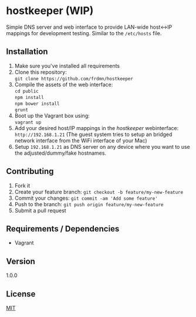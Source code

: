 # hostkeeper (WIP)

Simple DNS server and web interface to provide LAN-wide host<->IP mappings for development testing. Similar to the `/etc/hosts` file.

## Installation

1. Make sure you've installed all requirements
2. Clone this repository:  
  `git clone https://github.com/frdmn/hostkeeper`
3. Compile the assets of the web interface:  
  `cd public`  
  `npm install`  
  `npm bower install`  
  `grunt`  
3. Boot up the Vagrant box using:  
  `vagrant up`
4. Add your desired host/IP mappings in the _hostkeeper_ webinterface:  
  `http://192.168.1.21` (The guest system tries to setup an bridged network interface from the WiFi interface of your Mac)
5. Setup `192.168.1.21` as DNS server on any device where you want to use the adjusted/dummy/fake hostnames.

## Contributing

1. Fork it
2. Create your feature branch: `git checkout -b feature/my-new-feature`
3. Commit your changes: `git commit -am 'Add some feature'`
4. Push to the branch: `git push origin feature/my-new-feature`
5. Submit a pull request

## Requirements / Dependencies

* Vagrant

## Version

1.0.0

## License

[MIT](LICENSE)

